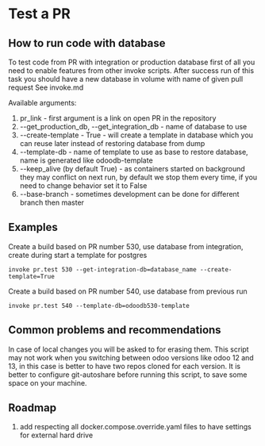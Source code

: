 # Test a PR

## How to run code with database

To test code from PR with integration or production database first of all you need to enable features from other invoke scripts.
After success run of this task you should have a new database in volume with name of given pull request
See invoke.md

Available arguments:

1. pr_link - first argument is a link on open PR in the repository
2. --get_production_db, --get_integration_db - name of database to use 
4. --create-template - True - will create a template in database which you can reuse later instead of restoring database from dump
3. --template-db - name of template to use as base to restore database, name is generated like odoodb<prnumber>-template
5. --keep_alive (by default True) - as containers started on background they may conflict on next run, by default we stop them every time, if you need to change behavior set it to False
6. --base-branch - sometimes development can be done for different branch then master


## Examples

Create a build based on PR number 530, use database from integration, create during start a template for postgres
  ```
  invoke pr.test 530 --get-integration-db=database_name --create-template=True 
  ```

Create a build based on PR number 540, use database from previous run
  ```
  invoke pr.test 540 --template-db=odoodb530-template 
  ```

## Common problems and recommendations

In case of local changes you will be asked to for erasing them.
This script may not work when you switching between odoo versions like odoo 12 and 13, in this case is better to have two repos cloned for each version.
It is better to configure git-autoshare before running this script, to save some space on your machine.

## Roadmap

1. add respecting all docker.compose.override.yaml files to have settings for external hard drive
